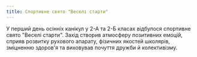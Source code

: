 ```yaml
---
title: Спортивне свято "Веселі старти"
---
```


У перший день осінніх канікул у 2-А та 2-Б класах відбулося спортивне свято "Веселі старти". Захід створив атмосферу позитивних емоцій, сприяв розвитку рухового апарату, фізичних якостей школярів, зміцненню здоров'я та виховував почуття дружби й колективізму.

<slideshow id="_/72157675722474075" />
